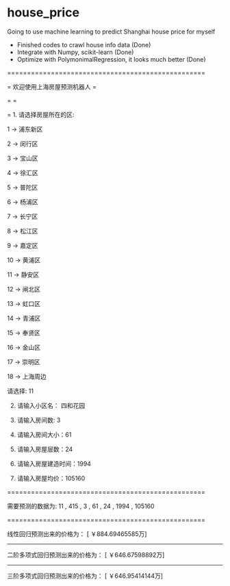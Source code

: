 # house_price
Going to use machine learning to predict Shanghai house price for myself

- Finished codes to crawl house info data  (Done)
- Integrate with Numpy, scikit-learn (Done)
- Optimize with PolymonimalRegression, it looks much better (Done)


==================================================

=          欢迎使用上海房屋预测机器人            =

=                                                =

= 1. 请选择房屋所在的区:

1 ->  浦东新区

2 ->  闵行区

3 ->  宝山区

4 ->  徐汇区

5 ->  普陀区

6 ->  杨浦区

7 ->  长宁区

8 ->  松江区

9 ->  嘉定区

10 ->  黄浦区

11 ->  静安区

12 ->  闸北区

13 ->  虹口区

14 ->  青浦区

15 ->  奉贤区

16 ->  金山区

17 ->  崇明区

18 ->  上海周边

请选择: 11



2. 请输入小区名： 四和花园

3. 请输入房间数: 3

4. 请输入房间大小：61

5. 请输入房屋层数：24

6. 请输入房屋建造时间：1994

7. 请输入房屋均价：105160


==================================================

需要预测的数据为:  11 ,  415 ,  3 ,  61 ,  24 ,  1994 ,  105160

==================================================


线性回归预测出来的价格为： [  ￥884.69465585万]

--------------------------------------------------

二阶多项式回归预测出来的价格为： [ ￥646.67598892万]

--------------------------------------------------

三阶多项式回归预测出来的价格为： [ ￥646.95414144万]
